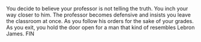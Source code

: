 You decide to believe your professor is not telling the truth. You inch your way closer to him. The professor becomes defensive and insists you leave the classroom at once. As you follow his orders for the sake of your grades. As you exit, you hold the door open for a man that kind of resembles Lebron James. FIN

